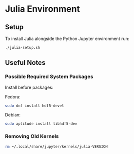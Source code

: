 # Julia Environment

## Setup

To install Julia alongside the Python Jupyter environment run:

```bash
./julia-setup.sh
```

## Useful Notes

### Possible Required System Packages

Install before packages:

Fedora:
```bash
sudo dnf install hdf5-devel
```

Debian:
```bash
sudo aptitude install libhdf5-dev
```


### Removing Old Kernels
```bash
rm ~/.local/share/jupyter/kernels/julia-VERSION
```
